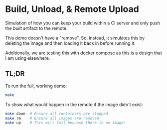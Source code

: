 # Build, Unload, & Remote Upload

Simulation of how you can keep your build within a CI server and only push the
_built_ artifact to the remote.

This demo doesn't have a "remove". So, instead, it simulates this by deleting
the image and then loading it back in before running it.

Additionally, we are testing this with docker compose as this is a design that I
am using elsewhere.

## TL;DR

To run the full, working demo:

```bash
make
```

To show what would happen in the remote if the image didn't exist:

```bash
make down  # Ensure all containers are stopped
make rm    # Ensure all images are removed
make up    # This will fail becuase there is no image!
```
